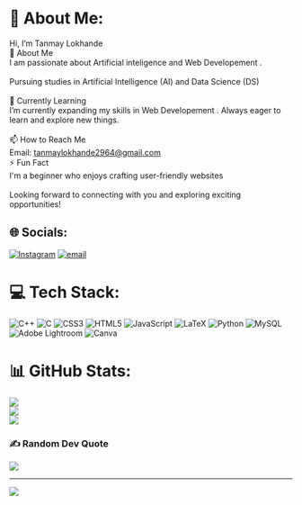 # 💫 About Me:
 Hi, I’m Tanmay Lokhande<br>👀 About Me<br>I am passionate about Artificial inteligence and Web Developement .<br><br>Pursuing studies in Artificial Intelligence (AI) and Data Science (DS)<br><br>🌱 Currently Learning<br>I’m currently expanding my skills in Web Developement . Always eager to learn and explore new things.<br><br>📫 How to Reach Me<br>Email: tanmaylokhande2964@gmail.com<br>⚡ Fun Fact<br>I'm a beginner who enjoys crafting user-friendly websites<br><br>Looking forward to connecting with you and exploring exciting opportunities!


## 🌐 Socials:
[![Instagram](https://img.shields.io/badge/Instagram-%23E4405F.svg?logo=Instagram&logoColor=white)](https://instagram.com/tanmayylokhande)  [![email](https://img.shields.io/badge/Email-D14836?logo=gmail&logoColor=white)](mailto:tanmaylokhande2964@gmail.com) 

# 💻 Tech Stack:
![C++](https://img.shields.io/badge/c++-%2300599C.svg?style=for-the-badge&logo=c%2B%2B&logoColor=white) ![C](https://img.shields.io/badge/c-%2300599C.svg?style=for-the-badge&logo=c&logoColor=white) ![CSS3](https://img.shields.io/badge/css3-%231572B6.svg?style=for-the-badge&logo=css3&logoColor=white) ![HTML5](https://img.shields.io/badge/html5-%23E34F26.svg?style=for-the-badge&logo=html5&logoColor=white) ![JavaScript](https://img.shields.io/badge/javascript-%23323330.svg?style=for-the-badge&logo=javascript&logoColor=%23F7DF1E) ![LaTeX](https://img.shields.io/badge/latex-%23008080.svg?style=for-the-badge&logo=latex&logoColor=white) ![Python](https://img.shields.io/badge/python-3670A0?style=for-the-badge&logo=python&logoColor=ffdd54) ![MySQL](https://img.shields.io/badge/mysql-4479A1.svg?style=for-the-badge&logo=mysql&logoColor=white) ![Adobe Lightroom](https://img.shields.io/badge/Adobe%20Lightroom-31A8FF.svg?style=for-the-badge&logo=Adobe%20Lightroom&logoColor=white) ![Canva](https://img.shields.io/badge/Canva-%2300C4CC.svg?style=for-the-badge&logo=Canva&logoColor=white)
# 📊 GitHub Stats:
![](https://github-readme-stats.vercel.app/api?username=TanmayLokhande29&theme=dark&hide_border=false&include_all_commits=false&count_private=false)<br/>
![](https://nirzak-streak-stats.vercel.app/?user=TanmayLokhande29&theme=dark&hide_border=false)<br/>
![](https://github-readme-stats.vercel.app/api/top-langs/?username=TanmayLokhande29&theme=dark&hide_border=false&include_all_commits=false&count_private=false&layout=compact)

### ✍️ Random Dev Quote
![](https://quotes-github-readme.vercel.app/api?type=horizontal&theme=radical)

---
[![](https://visitcount.itsvg.in/api?id=TanmayLokhande29&icon=0&color=0)](https://visitcount.itsvg.in)

<!-- Proudly created with GPRM ( https://gprm.itsvg.in ) -->
